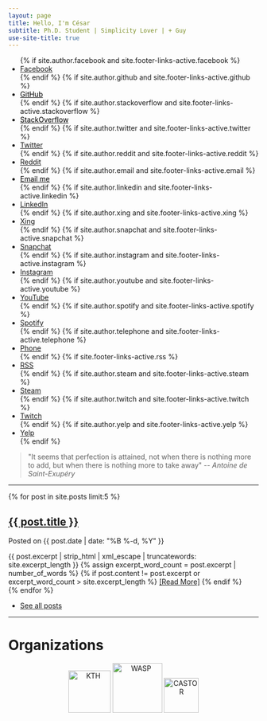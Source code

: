 ```yaml
---
layout: page
title: Hello, I'm César
subtitle: Ph.D. Student | Simplicity Lover | + Guy
use-site-title: true
---
```


<!--
bigimg: [
'/img/intro5.jpg': "A goal without a good plan and hard work is just a wish.", 
'/img/intro5.jpg': "Computer Science is not about machines, in the same way that astronomy is not about telescopes.", '/img/intro5.jpg': "The best defense against bugs is to make them impossible by design.",
'/img/intro5.jpg': "The hardest single part of building a software system is deciding precisely what to build.",
'/img/intro5.jpg': "What we call chaos is just patterns we haven’t recognized. What we call random is just patterns we can’t decipher.",
'/img/intro5.jpg': "Use the source code, Luke!",
]
css: '/css/extend-home.css'
-->


<ul class="list-inline text-center footer-links">
          {% if site.author.facebook and site.footer-links-active.facebook %}
          <li>
            <a href="https://www.facebook.com/{{ site.author.facebook }}" title="Facebook">
              <span class="fa-stack fa" aria-hidden="true">
                <i class="fa fa-circle fa-stack-2x"></i>
                <i class="fa fa-facebook fa-stack-1x fa-inverse"></i>
              </span>
              <span class="sr-only">Facebook</span>
            </a>
          </li>
          {% endif %}
          {% if site.author.github and site.footer-links-active.github %}
          <li>
            <a href="https://github.com/{{ site.author.github }}" style="color: black;" title="My GitHub Profile">
              <span class="fa-stack fa" aria-hidden="true" >
                <i class="fa fa-circle fa-stack-2x"></i>
                <i class="fa fa-github fa-stack-1x fa-inverse"></i>
              </span>
              <span class="sr-only">GitHub</span>
            </a>
          </li>
          {% endif %}
          	  {% if site.author.stackoverflow and site.footer-links-active.stackoverflow %}
                    <li>
                      <a href="https://stackoverflow.com/users/{{ site.author.stackoverflow }}" style="color: black;" title="StackOverflow">
                        <span class="fa-stack fa" aria-hidden="true">
                          <i class="fa fa-circle fa-stack-2x"></i>
                          <i class="fa fa-stack-overflow fa-stack-1x fa-inverse"></i>
                        </span>
                        <span class="sr-only">StackOverflow</span>
                      </a>
                    </li>
                    {% endif %}
		  {% if site.author.twitter and site.footer-links-active.twitter %}
          <li>
            <a href="https://twitter.com/{{ site.author.twitter }}" title="Twitter">
              <span class="fa-stack fa" aria-hidden="true">
                <i class="fa fa-circle fa-stack-2x"></i>
                <i class="fa fa-twitter fa-stack-1x fa-inverse"></i>
              </span>
              <span class="sr-only">Twitter</span>
            </a>
          </li>
          {% endif %}
	  {% if site.author.reddit and site.footer-links-active.reddit %}
          <li>
            <a href="https://reddit.com/u/{{ site.author.reddit }}" title="Reddit">
              <span class="fa-stack fa" aria-hidden="true">
                <i class="fa fa-circle fa-stack-2x"></i>
                <i class="fa fa-reddit fa-stack-1x fa-inverse"></i>
              </span>
              <span class="sr-only">Reddit</span>
            </a>
          </li>
          {% endif %}
		  {% if site.author.email and site.footer-links-active.email %}
          <li>
            <a href="mailto:{{ site.author.email }}" style="color: black;" title="Email me">
              <span class="fa-stack fa" aria-hidden="true">
                <i class="fa fa-circle fa-stack-2x"></i>
                <i class="fa fa-envelope fa-stack-1x fa-inverse"></i>
              </span>
              <span class="sr-only">Email me</span>
            </a>
          </li>
          {% endif %}
		  {% if site.author.linkedin and site.footer-links-active.linkedin %}
          <li>
            <a href="https://linkedin.com/in/{{ site.author.linkedin }}" title="LinkedIn">
              <span class="fa-stack fa" aria-hidden="true">
                <i class="fa fa-circle fa-stack-2x"></i>
                <i class="fa fa-linkedin fa-stack-1x fa-inverse"></i>
              </span>
              <span class="sr-only">LinkedIn</span>
            </a>
          </li>
          {% endif %}
		  {% if site.author.xing and site.footer-links-active.xing %}
          <li>
            <a href="https://www.xing.com/profile/{{ site.author.xing }}" title="Xing">
              <span class="fa-stack fa" aria-hidden="true">
                <i class="fa fa-circle fa-stack-2x"></i>
                <i class="fa fa-xing fa-stack-1x fa-inverse"></i>
              </span>
              <span class="sr-only">Xing</span>
            </a>
          </li>
          {% endif %}
      {% if site.author.snapchat and site.footer-links-active.snapchat %}
          <li>
            <a href="https://www.snapchat.com/add/{{ site.author.snapchat }}" title="Snapchat">
              <span class="fa-stack fa" aria-hidden="true">
                <i class="fa fa-circle fa-stack-2x"></i>
                <i class="fa fa-snapchat-ghost fa-stack-1x fa-inverse"></i>
              </span>
              <span class="sr-only">Snapchat</span>
            </a>
          </li>
          {% endif %}
      {% if site.author.instagram and site.footer-links-active.instagram %}
          <li>
            <a href="https://www.instagram.com/{{ site.author.instagram }}" title="Instagram">
              <span class="fa-stack fa" aria-hidden="true">
                <i class="fa fa-circle fa-stack-2x"></i>
                <i class="fa fa-instagram fa-stack-1x fa-inverse"></i>
              </span>
              <span class="sr-only">Instagram</span>
            </a>
          </li>
          {% endif %}
      {% if site.author.youtube and site.footer-links-active.youtube %}
          <li>
            <a href="https://www.youtube.com/{{ site.author.youtube }}" title="YouTube">
              <span class="fa-stack fa" aria-hidden="true">
                <i class="fa fa-circle fa-stack-2x"></i>
                <i class="fa fa-youtube fa-stack-1x fa-inverse"></i>
              </span>
              <span class="sr-only">YouTube</span>
            </a>
          </li>
          {% endif %}
      {% if site.author.spotify and site.footer-links-active.spotify %}
          <li>
            <a href="https://open.spotify.com/user/{{ site.author.spotify }}" title="Spotify">
              <span class="fa-stack fa" aria-hidden="true">
                <i class="fa fa-circle fa-stack-2x"></i>
                <i class="fa fa-spotify fa-stack-1x fa-inverse"></i>
              </span>
              <span class="sr-only">Spotify</span>
            </a>
          </li>
       {% endif %}
      {% if site.author.telephone and site.footer-links-active.telephone %}
          <li>
            <a href="tel:{{ site.author.telephone }}" title="Phone">
              <span class="fa-stack fa" aria-hidden="true">
                <i class="fa fa-circle fa-stack-2x"></i>
                <i class="fa fa-phone fa-stack-1x fa-inverse"></i>
              </span>
              <span class="sr-only">Phone</span>
            </a>
          </li>
        {% endif %}
		  {% if site.footer-links-active.rss %}
          <li>
            <a href="{{ '/feed.xml' | prepend: site.baseurl }}" title="RSS">
              <span class="fa-stack fa" aria-hidden="true">
                <i class="fa fa-circle fa-stack-2x"></i>
                <i class="fa fa-rss fa-stack-1x fa-inverse"></i>
              </span>
              <span class="sr-only">RSS</span>
            </a>
          </li>
          {% endif %}
      {% if site.author.steam and site.footer-links-active.steam %}
          <li>
            <a href="https://steamcommunity.com/id/{{ site.author.steam }}" title="Steam">
              <span class="fa-stack fa" aria-hidden="true">
                <i class="fa fa-circle fa-stack-2x"></i>
                <i class="fa fa-steam fa-stack-1x fa-inverse"></i>
              </span>
              <span class="sr-only">Steam</span>
            </a>
          </li>
          {% endif %}
      {% if site.author.twitch and site.footer-links-active.twitch %}
          <li>
            <a href="https://www.twitch.tv/{{ site.author.twitch }}" title="Twitch">
              <span class="fa-stack fa" aria-hidden="true">
                <i class="fa fa-circle fa-stack-2x"></i>
                <i class="fa fa-twitch fa-stack-1x fa-inverse"></i>
              </span>
              <span class="sr-only">Twitch</span>
            </a>
          </li>
          {% endif %}
      {% if site.author.yelp and site.footer-links-active.yelp %}
          <li>
            <a href="https://{{ site.author.yelp }}.yelp.com" title="Yelp">
              <span class="fa-stack fa" aria-hidden="true">
                <i class="fa fa-circle fa-stack-2x"></i>
                <i class="fa fa-yelp fa-stack-1x fa-inverse"></i>
              </span>
              <span class="sr-only">Yelp</span>
            </a>
          </li>
          {% endif %}
        </ul>


> "It seems that perfection is attained, not when there is nothing more to add, but when there is nothing more to take away"
> -- <cite>Antoine de Saint-Exupéry</cite>



<!-- The ultimate defense is to drive the complexity of the ultimate attack up so high that the cost of attack is too high to be worth performing -->


---

<!-- <h1 class="text-center">Recent Posts</h1> -->
<div class="posts-list">
  {% for post in site.posts limit:5 %}
  <article class="text-left" >
    <span class="text-left">  
        <a href="{{ post.url | prepend: site.baseurl }}" class="post-title-main">
          <h2 class="post-title-main">{{ post.title }}</h2>
        </a>
            <p class="post-meta-index">
              Posted on {{ post.date | date: "%B %-d, %Y" }}
            </p>
    </span>
        <div class="post-entry-container">
          <div class="post-entry">
            {{ post.excerpt | strip_html | xml_escape | truncatewords: site.excerpt_length }} {% assign excerpt_word_count = post.excerpt
            | number_of_words %} {% if post.content != post.excerpt or excerpt_word_count > site.excerpt_length %}
            <a href="{{ post.url | prepend: site.baseurl }}" class="post-read-more">[Read&nbsp;More]</a>
            {% endif %}
          </div>
        </div>
  </article>
  {% endfor %}

<br>
<ul class="pager main-pager">
  <li>
    <a class="text-right" href="{{site.baseurl}}/blog">See all posts </a>
  </li>
</ul>

</div>



---

<h1 class="text-center">Organizations </h1>

<p align="center">
<a href="https://www.kth.se"><img class="" title="KTH" src="https://www.cesarsotovalero.net/img/logos/kth_logo.png" alt="KTH" height="85"></a>
<a href="http://wasp-sweden.org"><img class="" title="WASP" src="https://www.cesarsotovalero.net/img/logos/wasp_logo.png" alt="WASP" height="100"></a>
<a href="https://www.castor.kth.se"><img class="" title="CASTOR" src="https://www.cesarsotovalero.net/img/logos/castor_logo.png" alt="CASTOR" height="70"> </a>
</p>

 
 

